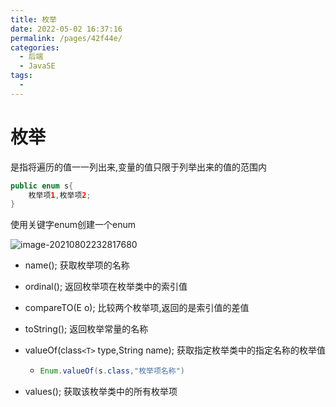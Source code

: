 ```yaml
---
title: 枚举
date: 2022-05-02 16:37:16
permalink: /pages/42f44e/
categories:
  - 后端
  - JavaSE
tags:
  - 
---
```

# 枚举

是指将遍历的值一一列出来,变量的值只限于列举出来的值的范围内

```java
public enum s{
    枚举项1,枚举项2;
}
```

使用关键字enum创建一个enum

![image-20210802232817680](https://cdn.jsdelivr.net/gh/Iekrwh/images/md-images/image-20210802232817680.png)



- name();  获取枚举项的名称

- ordinal();   返回枚举项在枚举类中的索引值  

- compareTO(E o); 比较两个枚举项,返回的是索引值的差值

- toString();  返回枚举常量的名称

- valueOf(class`<T>` type,String name);  获取指定枚举类中的指定名称的枚举值

  - ```java
    Enum.valueOf(s.class,"枚举项名称")
    ```

- values();  获取该枚举类中的所有枚举项




